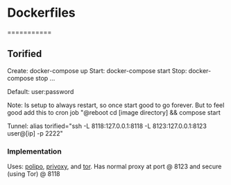 # Dockerfiles
===========

## Torified

Create: docker-compose up
Start: docker-compose start
Stop: docker-compose stop 
...

Default: user:password

Note:  Is setup to always restart, so once start good to go forever.  But to feel good add this to cron job "@reboot cd [image directory] && compose start

Tunnel: alias torified="ssh -L 8118:127.0.0.1:8118 -L 8123:127.0.0.1:8123 user@[ip] -p 2222"

### Implementation

Uses: [polipo](https://github.com/jech/polipo), [privoxy](https://www.privoxy.org/), and [tor](https://www.torproject.org/).  Has normal proxy at port @ 8123 and secure (using Tor) @ 8118
